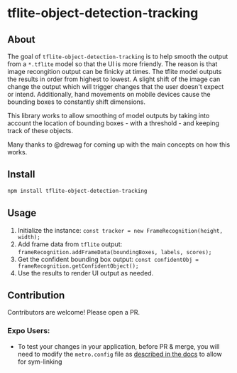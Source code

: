 # tflite-object-detection-tracking

## About

The goal of `tflite-object-detection-tracking` is to help smooth the output from a `*.tflite` model so that the UI is more friendly. The reason is that image recongition output can be finicky at times. The tflite model outputs the results in order from highest to lowest. A slight shift of the image can change the output which will trigger changes that the user doesn't expect or intend. Additionally, hand movements on mobile devices cause the bounding boxes to constantly shift dimensions.

This library works to allow smoothing of model outputs by taking into account the location of bounding boxes - with a threshold - and keeping track of these objects.

Many thanks to @drewag for coming up with the main concepts on how this works.

## Install

```bash
npm install tflite-object-detection-tracking
```

## Usage

1. Initialize the instance: `const tracker = new FrameRecognition(height, width);`
2. Add frame data from `tflite` output: `frameRecognition.addFrameData(boundingBoxes, labels, scores);`
3. Get the confident bounding box output: `const confidentObj = frameRecognition.getConfidentObject();`
4. Use the results to render UI output as needed.

## Contribution

Contributors are welcome! Please open a PR.

### Expo Users:

- To test your changes in your application, before PR & merge, you will need to modify the `metro.config` file as [described in the docs](https://docs.expo.dev/guides/monorepos/#modify-the-metro-config) to allow for sym-linking
